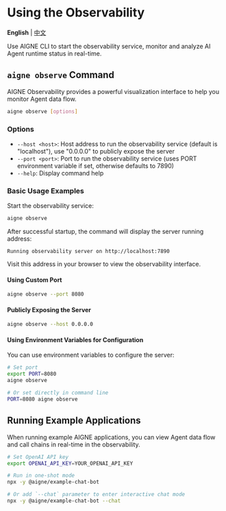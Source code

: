 # Using the Observability

**English** | [中文](observe.zh.md)

Use AIGNE CLI to start the observability service, monitor and analyze AI Agent runtime status in real-time.

## `aigne observe` Command

AIGNE Observability provides a powerful visualization interface to help you monitor Agent data flow.

```bash
aigne observe [options]
```

### Options

* `--host <host>`: Host address to run the observability service (default is "localhost"), use "0.0.0.0" to publicly expose the server
* `--port <port>`: Port to run the observability service (uses PORT environment variable if set, otherwise defaults to 7890)
* `--help`: Display command help

### Basic Usage Examples

Start the observability service:

```bash
aigne observe
```

After successful startup, the command will display the server running address:

```
Running observability server on http://localhost:7890
```

Visit this address in your browser to view the observability interface.

#### Using Custom Port

```bash
aigne observe --port 8080
```

#### Publicly Exposing the Server

```bash
aigne observe --host 0.0.0.0
```

#### Using Environment Variables for Configuration

You can use environment variables to configure the server:

```bash
# Set port
export PORT=8080
aigne observe

# Or set directly in command line
PORT=8080 aigne observe
```

## Running Example Applications

When running example AIGNE applications, you can view Agent data flow and call chains in real-time in the observability.

```bash
# Set OpenAI API key
export OPENAI_API_KEY=YOUR_OPENAI_API_KEY

# Run in one-shot mode
npx -y @aigne/example-chat-bot

# Or add `--chat` parameter to enter interactive chat mode
npx -y @aigne/example-chat-bot --chat
```
